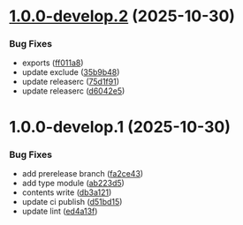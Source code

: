 # [1.0.0-develop.2](https://github.com/flida-dev/web-sdk/compare/v1.0.0-develop.1...v1.0.0-develop.2) (2025-10-30)


### Bug Fixes

* exports ([ff011a8](https://github.com/flida-dev/web-sdk/commit/ff011a8d94df19fbd87171e4b15893f894e2dd75))
* update exclude ([35b9b48](https://github.com/flida-dev/web-sdk/commit/35b9b48544d4a0228c0f130f90b39f28b57496cc))
* update releaserc ([75d1f91](https://github.com/flida-dev/web-sdk/commit/75d1f9195d5b6dc04c1e6570bc168ee740dbe25f))
* update releaserc ([d6042e5](https://github.com/flida-dev/web-sdk/commit/d6042e50920483db9f585dbc31a160c7ffeb09c8))

# 1.0.0-develop.1 (2025-10-30)


### Bug Fixes

* add prerelease branch ([fa2ce43](https://github.com/flida-dev/web-sdk/commit/fa2ce4313972b35aab0fc4b4fa6baa4a96396e63))
* add type module ([ab223d5](https://github.com/flida-dev/web-sdk/commit/ab223d58b1ce665fc9e022dad0b940e96253b30a))
* contents write ([db3a121](https://github.com/flida-dev/web-sdk/commit/db3a12178e3459584482abcf7a82a695d53f5361))
* update ci publish ([d51bd15](https://github.com/flida-dev/web-sdk/commit/d51bd15840060226e726c69f7d4d176e1b2f9668))
* update lint ([ed4a13f](https://github.com/flida-dev/web-sdk/commit/ed4a13fb15a68608ebb192b4f799101e88149767))
